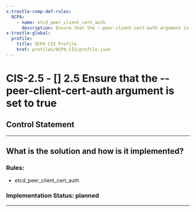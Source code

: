 ```yaml
---
x-trestle-comp-def-rules:
  OCP4:
    - name: etcd_peer_client_cert_auth
      description: Ensure that the --peer-client-cert-auth argument is set to true
x-trestle-global:
  profile:
    title: OCP4 CIS Profile
    href: profiles/OCP4_CIS/profile.json
---
```


# CIS-2.5 - \[\] 2.5 Ensure that the --peer-client-cert-auth argument is set to true

## Control Statement

______________________________________________________________________

## What is the solution and how is it implemented?

<!-- For implementation status enter one of: implemented, partial, planned, alternative, not-applicable -->

<!-- Note that the list of rules under ### Rules: is read-only and changes will not be captured after assembly to JSON -->

<!-- Add control implementation description here for control: CIS-2.5 -->

### Rules:

  - etcd_peer_client_cert_auth

### Implementation Status: planned

______________________________________________________________________
